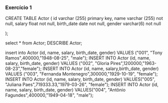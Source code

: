 ### Exercício 1


CREATE TABLE Actor (
id varchar (255) primary key,
name varchar (255) not null,
salary float not null,
birth_date date not null,
gender varchar(6) not null

);

select * from Actor;
DESCRIBE Actor;

insert into Actor (id, name, salary, birth_date, gender)
VALUES ("001", "Tony Ramos",400000,"1948-08-25", "male"); 
INSERT INTO Actor (id, name, salary, birth_date, gender)
VALUES ("002", "Gloria Pires",1200000,"1963-08-23","female");
INSERT INTO Actor (id, name, salary,birth_date, gender)
VALUES ("003", "Fernanda Montenegro",300000,"1929-10-19", "female");
INSERT INTO Actor (id, name, salary, birth_date, gender)
VALUES("005", "Juliana Paes",719333.33,"1979-03-26", "female");
INSERT INTO Actor (id, name, salary, birth_date, gender)
VALUES("004", "Antônio Fagundes",400000,"1949-04-18", "male");






